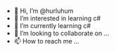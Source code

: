 - 👋 Hi, I’m @hurluhum
- 👀 I’m interested in learning c#
- 🌱 I’m currently learning c#
- 💞️ I’m looking to collaborate on ...
- 📫 How to reach me ...

<!---
hurluhum/hurluhum is a ✨ special ✨ repository because its `README.md` (this file) appears on your GitHub profile.
You can click the Preview link to take a look at your changes.
--->
